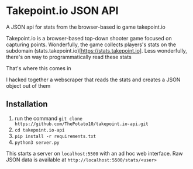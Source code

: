 # Takepoint.io JSON API
A JSON api for stats from the browser-based io game takepoint.io

Takepoint.io is a browser-based top-down shooter game focused on capturing points. Wonderfully, the game collects players's stats on the subdomain (stats.takepoint.io)[https://stats.takepoint.io]. Less wonderfully, there's on way to programmatically read these stats

That's where this comes in

I hacked together a webscraper that reads the stats and creates a JSON object out of them

## Installation
1. run the command `git clone https://github.com/ThePotato10/takepoint.io-api.git`
2. `cd takepoint.io-api`
3. `pip install -r requirements.txt`
4. `python3 server.py`

This starts a server on `localhost:5500` with an ad hoc web interface. Raw JSON data is available at `http://localhost:5500/stats/<user>`
